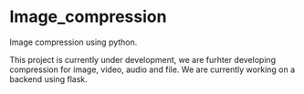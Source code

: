 # Image_compression

Image compression using python.

This project is currently under development, we are furhter developing compression for image, video, audio and file. We are currently working on a backend using flask.

